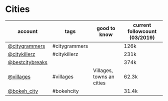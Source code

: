 # Cities
| account                                                      | tags          | good to know              | current followcount (03/2019) |
|--------------------------------------------------------------|---------------|---------------------------|-------------------------------|
| [@citygrammers](https://www.instagram.com/citygrammers/)     | #citygrammers |                           |126k|
| [@citykillerz](https://www.instagram.com/citykillerz/)       | #citykillerz  |                           |231k|
| [@bestcitybreaks](https://www.instagram.com/bestcitybreaks/) |               |                           |374k|
| [@villages](https://www.instagram.com/villages/)             | #villages     | Villages, towns an cities |62.3k|
| [@bokeh_city](https://www.instagram.com/bokeh_city/)         | #bokehcity    |                           |31.4k|